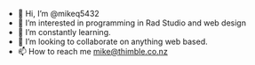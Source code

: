 - 👋 Hi, I’m @mikeq5432
- 👀 I’m interested in programming in Rad Studio and web design
- 🌱 I’m constantly learning.
- 💞️ I’m looking to collaborate on anything web based.
- 📫 How to reach me mike@thimble.co.nz

<!---
mikeq5432/mikeq5432 is a ✨ special ✨ repository because its `README.md` (this file) appears on your GitHub profile.
You can click the Preview link to take a look at your changes.
--->

